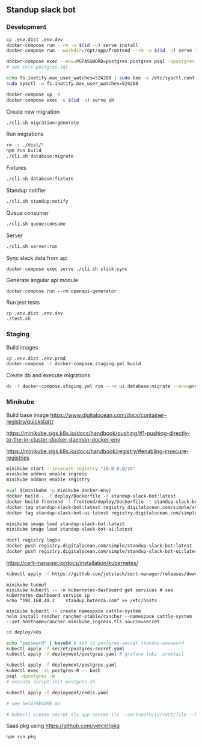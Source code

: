 ## Standup slack bot


### Development

```bash
cp .env.dist .env.dev
docker-compose run --rm -u $(id -u) serve install
docker-compose run --workdir=/opt/app/frontend --rm -u $(id -u) serve install

docker-compose exec --env=PGPASSWORD=postgres postgres psql -Upostgres
# see init-postgres.sql

echo fs.inotify.max_user_watches=524288 | sudo tee -a /etc/sysctl.conf && sudo sysctl -p
sudo sysctl -w fs.inotify.max_user_watches=524288

docker-compose up -d
docker-compose exec -u $(id -u) serve sh
```

Create new migration
```bash
./cli.sh migration:generate
```

Run migrations
```bash
rm -r ./dist/*
npm run build
./cli.sh database:migrate
```

Fixtures
```bash
./cli.sh database:fixture
```

Standup notifier
```bash
./cli.sh standup:notify
```

Queue consumer
```bash
./cli.sh queue:consume
```

Server
```bash
./cli.sh server:run
```

Sync slack data from api
```shell
docker-compose exec serve ./cli.sh slack:sync
```

Generate angular api module
```shell
docker-compose run --rm openapi-generator
```

Run jest tests
```bash
cp .env.dist .env.dev
./test.sh

```

### Staging

Build images
```bash
cp .env.dist .env.prod
docker-compose -f docker-compose.staging.yml build
```
Create db and execute migrations
```bash
dc -f docker-compose.staging.yml run --rm ui database:migrate --env=prod
```

### Minikube

Build base image
https://www.digitalocean.com/docs/container-registry/quickstart/

https://minikube.sigs.k8s.io/docs/handbook/pushing/#1-pushing-directly-to-the-in-cluster-docker-daemon-docker-env

https://minikube.sigs.k8s.io/docs/handbook/registry/#enabling-insecure-registries
```bash
minikube start --insecure-registry "10.0.0.0/24"
minikube addons enable ingress
minikube addons enable registry
```

```bash
eval $(minikube -p minikube docker-env)
docker build . -f deploy/Dockerfile -t standup-slack-bot:latest
docker build frontend -f frontend/deploy/Dockerfile -t standup-slack-bot-ui:latest
docker tag standup-slack-bot:latest registry.digitalocean.com/simple/standup-slack-bot:latest
docker tag standup-slack-bot-ui:latest registry.digitalocean.com/simple/standup-slack-bot-ui:latest

minikube image load standup-slack-bot:latest
minikube image load standup-slack-bot-ui:latest

doctl registry login
docker push registry.digitalocean.com/simple/standup-slack-bot:latest
docker push registry.digitalocean.com/simple/standup-slack-bot-ui:latest
```


https://cert-manager.io/docs/installation/kubernetes/

```bash
kubectl apply -f https://github.com/jetstack/cert-manager/releases/download/v1.5.3/cert-manager.yaml
```

```shell
minikube tunnel
minikube kubectl -- -n kubernetes-dashboard get services # see kubernetes-dashboard service ip
echo "192.168.49.2    standup.botenza.com" >> /etc/hosts

minikube kubectl -- create namespace cattle-system
helm install rancher rancher-stable/rancher --namespace cattle-system --set hostname=rancher.minikube,ingress.tls.source=secret
```

```bash
cd deploy/k8s

echo "password" | base64 # set to postgres-secret standup-password
kubectl apply -f secret/postgres-secret.yaml
kubectl apply -f deployment/postgres.yaml # grafana loki  promtail

kubectl apply -f deployment/postgres.yaml
kubectl exec -it postgres-0 -- bash
psql -Upostgres -W
# execute script init-postgres.sh

kubectl apply -f deployment/redis.yaml

# see helm/README.md

# kubectl create secret tls app-secret-tls --cert=path/to/cert/file --key=path/to/key/file
```

Saas pkg using https://github.com/vercel/pkg

```
npm run pkg
```
